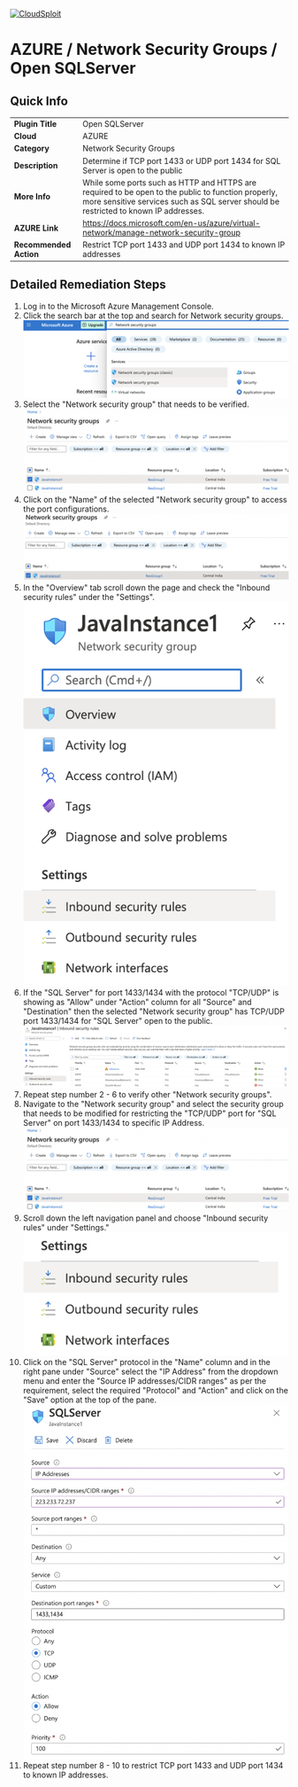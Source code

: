 [![CloudSploit](https://cloudsploit.com/img/logo-new-big-text-100.png "CloudSploit")](https://cloudsploit.com)

# AZURE / Network Security Groups / Open SQLServer

## Quick Info

| | |
|-|-|
| **Plugin Title** | Open SQLServer |
| **Cloud** | AZURE |
| **Category** | Network Security Groups |
| **Description** | Determine if TCP port 1433 or UDP port 1434 for SQL Server is open to the public |
| **More Info** | While some ports such as HTTP and HTTPS are required to be open to the public to function properly, more sensitive services such as SQL server should be restricted to known IP addresses. |
| **AZURE Link** | https://docs.microsoft.com/en-us/azure/virtual-network/manage-network-security-group |
| **Recommended Action** | Restrict TCP port 1433 and UDP port 1434 to known IP addresses |

## Detailed Remediation Steps
1. Log in to the Microsoft Azure Management Console.
2. Click the search bar at the top and search for Network security groups. </br> <img src="/resources/azure/networksecuritygroups/open-sqlserver/step2.png"/>
3.  Select the "Network security group" that needs to be verified. </br> <img src="/resources/azure/networksecuritygroups/open-sqlserver/step3.png"/>
4. Click on the "Name" of the selected "Network security group" to access the port configurations. </br> <img src="/resources/azure/networksecuritygroups/open-sqlserver/step4.png"/>
5. In the "Overview" tab scroll down the page and check the "Inbound security rules" under the "Settings". </br> <img src="/resources/azure/networksecuritygroups/open-sqlserver/step5.png"/>
6. If the "SQL Server" for port 1433/1434 with the protocol "TCP/UDP" is showing as "Allow" under "Action" column for all "Source" and "Destination" then the selected  "Network security group" has TCP/UDP port 1433/1434 for "SQL Server" open to the public. </br>  <img src="/resources/azure/networksecuritygroups/open-sqlserver/step6.png"/>
7. Repeat step number 2 - 6 to verify other "Network security groups". </br>
8. Navigate to the "Network security group" and select the security group that needs to be modified for restricting the "TCP/UDP" port for "SQL Server" on port 1433/1434 to specific IP Address.</br>  <img src="/resources/azure/networksecuritygroups/open-sqlserver/step8.png"/>
9. Scroll down the left navigation panel and choose "Inbound security rules" under "Settings."</br>  <img src="/resources/azure/networksecuritygroups/open-sqlserver/step9.png"/>
10. Click on the "SQL Server" protocol in the "Name" column and in the right pane under "Source" select the "IP Address" from the dropdown menu and enter the "Source IP addresses/CIDR ranges" as per the requirement, select the required "Protocol" and "Action" and click on the "Save" option at the top of the pane. </br>  <img src="/resources/azure/networksecuritygroups/open-sqlserver/step10.png"/>
11. Repeat step number 8 - 10 to restrict TCP port 1433 and UDP port 1434 to known IP addresses.</br>
